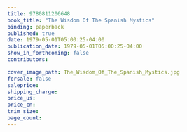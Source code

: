 ```yaml
---
title: 9780811206648
book_title: "The Wisdom Of The Spanish Mystics"
binding: paperback
published: true
date: 1979-05-01T05:00:25-04:00
publication_date: 1979-05-01T05:00:25-04:00
show_in_forthcoming: false
contributors:

cover_image_path: The_Wisdom_Of_The_Spanish_Mystics.jpg
forsale: false
saleprice:
shipping_charge:
price_us:
price_cn:
trim_size:
page_count:
---
```


